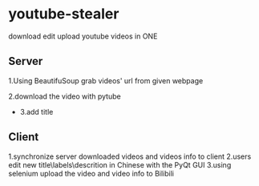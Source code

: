 # youtube-stealer
download edit upload youtube videos in ONE


## Server
1.Using BeautifuSoup grab videos' url from given webpage

2.download the video with pytube

* 3.add title

## Client
1.synchronize server downloaded videos and videos info to client
2.users edit new title\labels\descrition in Chinese with the PyQt GUI
3.using selenium upload the video and video info to Bilibili
